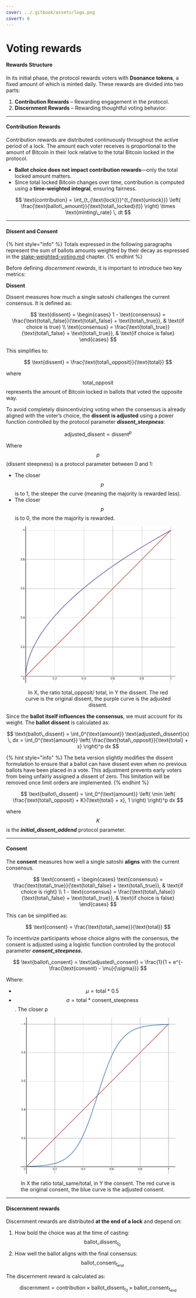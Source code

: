 ```yaml
---
cover: ../.gitbook/assets/logo.png
coverY: 0
---
```


# Voting rewards

#### **Rewards Structure**

In its initial phase, the protocol rewards voters with **Dsonance tokens**, a fixed amount of which is minted daily. These rewards are divided into two parts:

1. **Contribution Rewards** – Rewarding engagement in the protocol.
2. **Discernment Rewards** – Rewarding thoughtful voting behavior.

***

#### **Contribution Rewards**

Contribution rewards are distributed continuously throughout the active period of a lock. The amount each voter receives is proportional to the amount of Bitcoin in their lock relative to the total Bitcoin locked in the protocol.

* **Ballot choice does not impact contribution rewards**—only the total locked amount matters.
* Since total locked Bitcoin changes over time, contribution is computed using a **time-weighted integral**, ensuring fairness.

$$
\text{contribution} = \int_{t_{\text{lock}}}^{t_{\text{unlock}}} \left( \frac{\text{ballot\_amount}}{\text{total\_locked}(t)} \right) \times \text{minting\_rate} \, dt
$$

***

#### **Dissent and Consent**

{% hint style="info" %}
Totals expressed in the following paragraphs represent the sum of ballots amounts weighted by their decay as expressed in the [stake-weighted-voting.md](stake-weighted-voting.md "mention") chapter.
{% endhint %}

Before defining _discernment rewards_, it is important to introduce two key metrics:

**Dissent**

Dissent measures how much a single satoshi challenges the current consensus. It is defined as:

$$
\text{dissent} =
\begin{cases} 
1 - \text{consensus} = \frac{\text{total\_false}}{\text{total\_false} + \text{total\_true}}, & \text{if choice is true} \\ 
\text{consensus} = \frac{\text{total\_true}}{\text{total\_false} + \text{total\_true}}, & \text{if choice is false} 
\end{cases}
$$

This simplifies to:

$$
\text{dissent} = \frac{\text{total\_opposit}}{\text{total}}
$$

where $$\text{total\_opposit}$$ represents the amount of Bitcoin locked in ballots that voted the opposite way.

To avoid completely disincentivizing voting when the consensus is already aligned with the voter’s choice, the **dissent** **is adjusted** using a power function controlled by the protocol parameter _**dissent\_steepness**_:

$$
\text{adjusted\_dissent} = \text{dissent}^p
$$

Where $$p$$ (dissent steepness) is a protocol parameter between 0 and 1:

* The closer $$p$$ is to 1, the steeper the curve (meaning the majority is rewarded less).
* The closer $$p$$ is to 0, the more the majority is rewarded.

<div align="center" data-full-width="true"><figure><img src="../.gitbook/assets/image (1).png" alt=""><figcaption><p>In X, the ratio total_opposit/ total, in Y the dissent. The red curve is the original dissent, the purple curve is the adjusted dissent.</p></figcaption></figure></div>

Since the **ballot itself influences the consensus**, we must account for its weight. The **ballot dissent** is calculated as:

$$
\text{ballot\_dissent} = \int_0^{\text{amount}} \text{adjusted\_dissent}(x) \, dx = \int_0^{\text{amount}} \left( \frac{\text{total\_opposit}}{\text{total} + x} \right)^p dx
$$

{% hint style="info" %}
The beta version slightly modifies the dissent formulation to ensure that a ballot can have dissent even when no previous ballots have been placed in a vote. This adjustment prevents early voters from being unfairly assigned a dissent of zero.  This limitation will be removed once limit orders are implemented.
{% endhint %}

$$
\text{ballot\_dissent} = \int_0^{\text{amount}} \left( \min \left( \frac{\text{total\_opposit} + K}{\text{total} + x}, 1 \right) \right)^p dx
$$

where $$K$$ is the _**initial\_dissent\_addend**_ protocol parameter.

***

#### Consent

The **consent** measures how well a single satoshi **aligns** with the current consensus.

$$
\text{consent} =
\begin{cases} 
\text{consensus} = \frac{\text{total\_true}}{\text{total\_false} + \text{total\_true}}, & \text{if choice is right} \\ 
1 - \text{consensus} = \frac{\text{total\_false}}{\text{total\_false} + \text{total\_true}}, & \text{if choice is false}
\end{cases}
$$

This can be simplified as:

$$
\text{consent} = \frac{\text{total\_same}}{\text{total}}
$$

To incentivize participants whose choice aligns with the consensus, the consent is adjusted using a logistic function controlled by the protocol parameter _**consent\_steepness.**_

$$
\text{ballot\_consent} = \text{adjusted\_consent} = \frac{1}{1 + e^{-\frac{\text{consent} - \mu}{\sigma}}}
$$

Where:

* $$\mu = \text{total} * 0.5$$
* $$\sigma = \text{total} * \text{consent\_steepness}$$. The closer p&#x20;

<div data-full-width="false"><figure><img src="../.gitbook/assets/image (2).png" alt=""><figcaption><p>In X the ratio total_same/total, in Y the consent. The red curve is the original consent, the blue curve is the adjusted consent. </p></figcaption></figure></div>

***

#### Discernment rewards

Discernment rewards are distributed **at the end of a lock** and depend on:

1. How bold the choice was at the time of casting: $$\text{ballot\_dissent}_{t_0}$$
2. How well the ballot aligns with the final consensus: $$\text{ballot\_consent}_{t_{\text{end}}}$$

The discernment reward is calculated as:

$$
\text{discernment} = \text{contribution} \times \text{ballot\_dissent}_{t_0} \times \text{ballot\_consent}_{t_{\text{end}}}
$$

